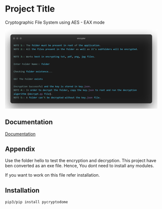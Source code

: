 
# Project Title

Cryptographic File System using AES - EAX mode

<p align = "center">
  <img alt="encrypter cmd line" src="https://github.com/thenithinbalaji/File-Encrypter/raw/main/assets/encrypter.png">
</p>

## Documentation

[Documentation](https://github.com/Harish-Arun/AES_EAX/blob/main/OS_mini_project.pdf)


## Appendix

Use the folder hello to test the encryption and decryption. This project have ben converted as an exe file. Hence, You dont need to install any modules.

If you want to work on this file refer installation.


## Installation

```bash
pip3/pip install pycryptodome
```


    
